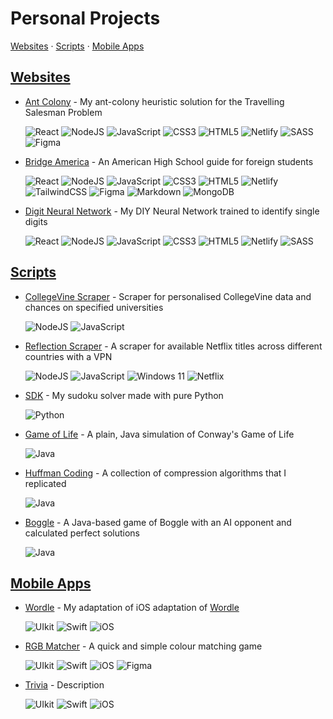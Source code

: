 # Personal Projects

[Websites](#websites) · [Scripts](#scripts) · [Mobile Apps](#mobile-apps)

## [Websites](https://github.com/stars/tadahiroueta/lists/websites)

- [Ant Colony](https://github.com/tadahiroueta/ant-colony/) - My ant-colony heuristic solution for the Travelling Salesman Problem
    
    ![React](https://img.shields.io/badge/react-%2320232a.svg?style=for-the-badge&logo=react&logoColor=%2361DAFB) ![NodeJS](https://img.shields.io/badge/node.js-6DA55F?style=for-the-badge&logo=node.js&logoColor=white) ![JavaScript](https://img.shields.io/badge/javascript-%23323330.svg?style=for-the-badge&logo=javascript&logoColor=%23F7DF1E) ![CSS3](https://img.shields.io/badge/css3-%231572B6.svg?style=for-the-badge&logo=css3&logoColor=white) ![HTML5](https://img.shields.io/badge/html5-%23E34F26.svg?style=for-the-badge&logo=html5&logoColor=white) ![Netlify](https://img.shields.io/badge/netlify-%23000000.svg?style=for-the-badge&logo=netlify&logoColor=#00C7B7) ![SASS](https://img.shields.io/badge/SASS-hotpink.svg?style=for-the-badge&logo=SASS&logoColor=white) ![Figma](https://img.shields.io/badge/figma-%23F24E1E.svg?style=for-the-badge&logo=figma&logoColor=white)

- [Bridge America](https://github.com/tadahiroueta/bridge-america) - An American High School guide for foreign students

    ![React](https://img.shields.io/badge/react-%2320232a.svg?style=for-the-badge&logo=react&logoColor=%2361DAFB) ![NodeJS](https://img.shields.io/badge/node.js-6DA55F?style=for-the-badge&logo=node.js&logoColor=white) ![JavaScript](https://img.shields.io/badge/javascript-%23323330.svg?style=for-the-badge&logo=javascript&logoColor=%23F7DF1E) ![CSS3](https://img.shields.io/badge/css3-%231572B6.svg?style=for-the-badge&logo=css3&logoColor=white) ![HTML5](https://img.shields.io/badge/html5-%23E34F26.svg?style=for-the-badge&logo=html5&logoColor=white) ![Netlify](https://img.shields.io/badge/netlify-%23000000.svg?style=for-the-badge&logo=netlify&logoColor=#00C7B7) ![TailwindCSS](https://img.shields.io/badge/tailwindcss-%2338B2AC.svg?style=for-the-badge&logo=tailwind-css&logoColor=white) ![Figma](https://img.shields.io/badge/figma-%23F24E1E.svg?style=for-the-badge&logo=figma&logoColor=white) ![Markdown](https://img.shields.io/badge/markdown-%23000000.svg?style=for-the-badge&logo=markdown&logoColor=white) ![MongoDB](https://img.shields.io/badge/MongoDB-%234ea94b.svg?style=for-the-badge&logo=mongodb&logoColor=white)

- [Digit Neural Network](https://github.com/tadahiroueta/digit-neural-network) - My DIY Neural Network trained to identify single digits

    ![React](https://img.shields.io/badge/react-%2320232a.svg?style=for-the-badge&logo=react&logoColor=%2361DAFB) ![NodeJS](https://img.shields.io/badge/node.js-6DA55F?style=for-the-badge&logo=node.js&logoColor=white) ![JavaScript](https://img.shields.io/badge/javascript-%23323330.svg?style=for-the-badge&logo=javascript&logoColor=%23F7DF1E) ![CSS3](https://img.shields.io/badge/css3-%231572B6.svg?style=for-the-badge&logo=css3&logoColor=white) ![HTML5](https://img.shields.io/badge/html5-%23E34F26.svg?style=for-the-badge&logo=html5&logoColor=white) ![Netlify](https://img.shields.io/badge/netlify-%23000000.svg?style=for-the-badge&logo=netlify&logoColor=#00C7B7) ![SASS](https://img.shields.io/badge/SASS-hotpink.svg?style=for-the-badge&logo=SASS&logoColor=white)

## [Scripts](https://github.com/stars/tadahiroueta/lists/scripts)

- [CollegeVine Scraper](https://github.com/tadahiroueta/collegevine-scraper) - Scraper for personalised CollegeVine data and chances on specified universities

    ![NodeJS](https://img.shields.io/badge/node.js-6DA55F?style=for-the-badge&logo=node.js&logoColor=white) ![JavaScript](https://img.shields.io/badge/javascript-%23323330.svg?style=for-the-badge&logo=javascript&logoColor=%23F7DF1E)

- [Reflection Scraper](https://github.com/tadahiroueta/reflection-scraper) - A scraper for available Netflix titles across different countries with a VPN

    ![NodeJS](https://img.shields.io/badge/node.js-6DA55F?style=for-the-badge&logo=node.js&logoColor=white) ![JavaScript](https://img.shields.io/badge/javascript-%23323330.svg?style=for-the-badge&logo=javascript&logoColor=%23F7DF1E) ![Windows 11](https://img.shields.io/badge/Windows%2011-%230079d5.svg?style=for-the-badge&logo=Windows%2011&logoColor=white) ![Netflix](https://img.shields.io/badge/Netflix-E50914?style=for-the-badge&logo=netflix&logoColor=white)

- [SDK](https://github.com/tadahiroueta/sdk) - My sudoku solver made with pure Python

    ![Python](https://img.shields.io/badge/python-3670A0?style=for-the-badge&logo=python&logoColor=ffdd54)

- [Game of Life](https://github.com/tadahiroueta/game-of-life) - A plain, Java simulation of Conway's Game of Life

    ![Java](https://img.shields.io/badge/java-%23ED8B00.svg?style=for-the-badge&logo=oracle&logoColor=white)

- [Huffman Coding](https://github.com/tadahiroueta/huffman-coding) - A collection of compression algorithms that I replicated

    ![Java](https://img.shields.io/badge/java-%23ED8B00.svg?style=for-the-badge&logo=oracle&logoColor=white)

- [Boggle](https://github.com/tadahiroueta/boggle) - A Java-based game of Boggle with an AI opponent and calculated perfect solutions

    ![Java](https://img.shields.io/badge/java-%23ED8B00.svg?style=for-the-badge&logo=oracle&logoColor=white)

## [Mobile Apps](https://github.com/stars/tadahiroueta/lists/mobile-apps)

- [Wordle](https://github.com/tadahiroueta/wordle) - My adaptation of iOS adaptation of [Wordle](https://www.nytimes.com/games/wordle/index.html)

    ![UIkit](https://img.shields.io/badge/uikit-2581d0?style=for-the-badge&logo=uikit&logoColor=white) ![Swift](https://img.shields.io/badge/swift-F54A2A?style=for-the-badge&logo=swift&logoColor=white) ![iOS](https://img.shields.io/badge/iOS-000000?style=for-the-badge&logo=ios&logoColor=white)

- [RGB Matcher](https://github.com/tadahiroueta/rgb-matcher) - A quick and simple colour matching game

    ![UIkit](https://img.shields.io/badge/uikit-2581d0?style=for-the-badge&logo=uikit&logoColor=white) ![Swift](https://img.shields.io/badge/swift-F54A2A?style=for-the-badge&logo=swift&logoColor=white) ![iOS](https://img.shields.io/badge/iOS-000000?style=for-the-badge&logo=ios&logoColor=white) ![Figma](https://img.shields.io/badge/figma-%23F24E1E.svg?style=for-the-badge&logo=figma&logoColor=white)

- [Trivia](https://github.com/tadahiroueta/trivia) - Description

    ![UIkit](https://img.shields.io/badge/uikit-2581d0?style=for-the-badge&logo=uikit&logoColor=white) ![Swift](https://img.shields.io/badge/swift-F54A2A?style=for-the-badge&logo=swift&logoColor=white) ![iOS](https://img.shields.io/badge/iOS-000000?style=for-the-badge&logo=ios&logoColor=white)
